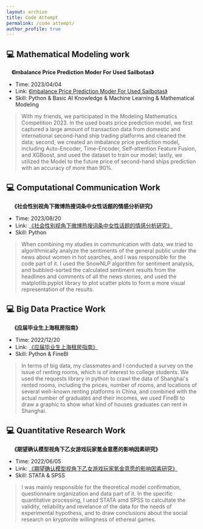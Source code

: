 ```yaml
---
layout: archive
title: Code Attempt
permalink: /code attempt/
author_profile: true
---
```



## 💻 Mathematical Modeling work
&emsp;**《Imbalance Price Prediction Moder For Used Sailbotas》**
- Time: 2023/04/04
- Link: [《Imbalance Price Prediction Moder For Used Sailbotas》](../assets/2332913.pdf)
- Skill: Python & Basic AI Knowledge & Machine Learning & Mathematical Modeling
> With my friends, we participated in the Modeling Mathematics Competition 2023. In the used boats price prediction model, we first captured a large amount of transaction data from domestic and international second-hand ship trading platforms and cleaned the data; second, we created an imbalance price prediction model, including Auto-Encoder, Time-Encoder, Self-attention Feature Fusion, and XGBoost, and used the dataset to train our model; lastly, we utilized the Model to the future price of second-hand ships prediction with an accuracy of more than 90%.

## 💻 Computational Communication Work
&emsp;**《社会性别视角下微博热搜词条中女性话题的情感分析研究》**
- Time: 2023/08/20
- Link: [《社会性别视角下微博热搜词条中女性话题的情感分析研究》](../assets/社会性别视角下微博热搜词条中女性话题的情感分析研究.html)
- Skill: Python
> When combining my studies in communication with data, we tried to algorithmically analyze the sentiments of the general public under the news about women in hot searches, and I was responsible for the code part of it. I used the SnowNLP algorithm for sentiment analysis, and bubbled-sorted the calculated sentiment results from the headlines and comments of all the news stories, and used the matplotlib.pyplot library to plot scatter plots to form a more visual representation of the results.

## 💻 Big Data Practice Work
&emsp;**《应届毕业生上海租房指南》**
- Time: 2022/12/20
- Link: [《应届毕业生上海租房指南》](../assets/租房预测.pdf)
- Skill: Python & FineBI 
>  In terms of big data, my classmates and I conducted a survey on the issue of renting rooms, which is of interest to college students. We used the requests library in python to crawl the data of Shanghai's rented rooms, including the prices, number of rooms, and locations of several well-known renting platforms in China, and combined with the actual number of graduates and their incomes, we used FineBI to draw a graphic to show what kind of houses graduates can rent in Shanghai.

## 💻 Quantitative Research Work
&emsp;**《期望确认模型视角下乙女游戏玩家氪金意愿的影响因素研究》**
- Time: 2022/06/05
- Link: [《期望确认模型视角下乙女游戏玩家氪金意愿的影响因素研究》](../assets/Quantitive.pdf)
- Skill: STATA & SPSS
>  I was mainly responsible for the theoretical model confirmation, questionnaire organization and data part of it. In the specific quantitative processing, I uesd STATA amd SPSS to calcultate the validity, reliability and revelance of the data for the needs of experimental hypothess, and to draw conclusions about the social research on kryptonite willingness of ethereal games.

